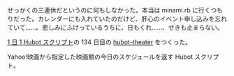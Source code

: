 せっかくの三連休だというのに何もしなかった。本当は minami.rb に行くつもりだった。カレンダーにも入れていたのだけど、肝心のイベント申し込みを忘れていて……。悲しみにふけっているうちに、日もくれ……、せきも止まらない。

[1 日 1 Hubot スクリプト][hubot-script-per-day]の 134 日目の [hubot-theater][gh:bouzuya/hubot-theater] をつくった。

Yahoo!映画から指定した映画館の今日のスケジュールを返す Hubot スクリプト。

[gh:bouzuya/hubot-theater]: https://github.com/bouzuya/hubot-theater
[hubot-script-per-day]: http://blog.bouzuya.net/posts?tags=hubot-script-per-day
